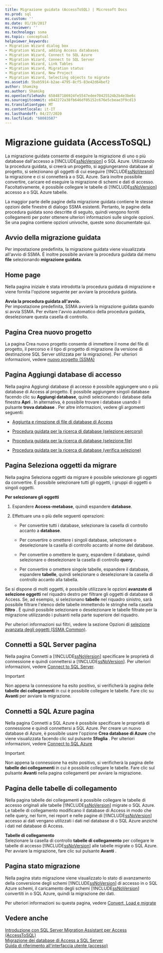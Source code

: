 ```yaml
---
title: Migrazione guidata (AccessToSQL) | Microsoft Docs
ms.prod: sql
ms.custom: ''
ms.date: 01/19/2017
ms.reviewer: ''
ms.technology: ssma
ms.topic: conceptual
helpviewer_keywords:
- Migration Wizard dialog box
- Migration Wizard, adding Access databases
- Migration Wizard, Connect to SQL Azure
- Migration Wizard, Connect to SQL Server
- Migration Wizard, Link Tables
- Migration Wizard, Migration status
- Migration Wizard, New Project
- Migration Wizard, Selecting objects to migrate
ms.assetid: 5bab5914-b2ae-4795-8cf5-83e42d64bef2
author: Shamikg
ms.author: Shamikg
ms.openlocfilehash: 658487186924fe5547edee70425524b2b4e3be6c
ms.sourcegitcommit: e042272a38fb646df05152c676e5cbeae3f9cd13
ms.translationtype: MT
ms.contentlocale: it-IT
ms.lasthandoff: 04/27/2020
ms.locfileid: "68083587"
---
```

# <a name="migration-wizard-accesstosql"></a>Migrazione guidata (AccessToSQL)
La migrazione guidata consente di eseguire la migrazione di uno o più database dall'accesso a [!INCLUDE[ssNoVersion](../../includes/ssnoversion-md.md)] o SQL Azure. Utilizzando la procedura guidata, si creerà un progetto, si aggiungeranno database al progetto, si selezionano gli oggetti di cui eseguire [!INCLUDE[ssNoVersion](../../includes/ssnoversion-md.md)] la migrazione e ci si connetterà a o SQL Azure. Sarà inoltre possibile convertire, caricare ed eseguire la migrazione di schemi e dati di accesso. Facoltativamente, è possibile collegare le tabelle di [!INCLUDE[ssNoVersion](../../includes/ssnoversion-md.md)] accesso a o SQL Azure tabelle.  
  
La maggior parte delle pagine della migrazione guidata contiene le stesse opzioni delle finestre di dialogo SSMA esistenti. Pertanto, le pagine della procedura guidata sono descritte di seguito, quindi vengono forniti collegamenti per poter ottenere ulteriori informazioni sulle singole opzioni. Se una pagina contiene opzioni univoche, queste sono documentate qui.  
  
## <a name="starting-the-migration-wizard"></a>Avvio della migrazione guidata  
Per impostazione predefinita, la migrazione guidata viene visualizzata all'avvio di SSMA. È inoltre possibile avviare la procedura guidata dal menu **file** selezionando **migrazione guidata**.  
  
## <a name="welcome-page"></a>Home page  
Nella pagina iniziale è stata introdotta la procedura guidata di migrazione e viene fornita l'opzione seguente per avviare la procedura guidata.  
  
**Avvia la procedura guidata all'avvio.**  
Per impostazione predefinita, SSMA avvierà la migrazione guidata quando si avvia SSMA. Per evitare l'avvio automatico della procedura guidata, deselezionare questa casella di controllo.  
  
## <a name="create-new-project-page"></a>Pagina Crea nuovo progetto  
La pagina Crea nuovo progetto consente di immettere il nome del file di progetto, il percorso e il tipo di progetto di migrazione (la versione di destinazione SQL Server utilizzata per la migrazione). Per ulteriori informazioni, vedere [nuovo progetto (SSMA)](https://msdn.microsoft.com/ca294f6d-eeb5-42ca-9306-156281a3f0f3)  
  
## <a name="add-access-databases-page"></a>Pagina Aggiungi database di accesso  
Nella pagina Aggiungi database di accesso è possibile aggiungere uno o più database di Access al progetto. È possibile aggiungere singoli database facendo clic su **Aggiungi database**, quindi selezionando i database dalla finestra **Apri** . In alternativa, è possibile trovare i database usando il pulsante **trova database** . Per altre informazioni, vedere gli argomenti seguenti:  
  
-   [Aggiunta e rimozione di file di database di Access](adding-and-removing-access-database-files-accesstosql.md)  
  
-   [Procedura guidata per la ricerca di database (selezione percorsi)](https://msdn.microsoft.com/00b2d32a-998b-47a7-b25c-589b5bd6777a)  
  
-   [Procedura guidata per la ricerca di database (selezione file)](https://msdn.microsoft.com/2f574a34-4bab-40a4-89a8-ad4907ffc3fd)  
  
-   [Procedura guidata per la ricerca di database (verifica selezione)](https://msdn.microsoft.com/62e20e03-50cc-4ac8-8072-524d194d2ec3)  
  
## <a name="select-objects-to-migrate-page"></a>Pagina Seleziona oggetti da migrare  
Nella pagina Seleziona oggetti da migrare è possibile selezionare gli oggetti da convertire. È possibile selezionare tutti gli oggetti, i gruppi di oggetti o singoli oggetti.  
  
**Per selezionare gli oggetti**  
  
1.  Espandere **Access-metabase**, quindi espandere **database**.  
  
2.  Effettuare una o più delle seguenti operazioni:  
  
    -   Per convertire tutti i database, selezionare la casella di controllo accanto a **database**.  
  
    -   Per convertire o omettere i singoli database, selezionare o deselezionare la casella di controllo accanto al nome del database.  
  
    -   Per convertire o omettere le query, espandere il database, quindi selezionare o deselezionare la casella di controllo **query** .  
  
    -   Per convertire o omettere singole tabelle, espandere il database, espandere **tabelle**, quindi selezionare o deselezionare la casella di controllo accanto alla tabella.  
  
Se si dispone di molti oggetti, è possibile utilizzare le opzioni **avanzate di selezione oggetti** nel riquadro destro per filtrare gli oggetti di database di Access. Se, ad esempio, si selezionano **tabelle** nel riquadro sinistro, sarà possibile filtrare l'elenco delle tabelle immettendo le stringhe nella casella **filtro** . È quindi possibile selezionare o deselezionare le tabelle filtrate per la migrazione utilizzando i pulsanti nella parte superiore del riquadro.  
  
Per ulteriori informazioni sui filtri, vedere la sezione Opzioni di [selezione avanzata degli oggetti (SSMA Common)](https://msdn.microsoft.com/f53b0c79-5473-410a-a0dc-d8f544f7a63c).  
  
## <a name="connect-to-sql-server-page"></a>Connetti a SQL Server pagina  
Nella pagina Connetti a [!INCLUDE[ssNoVersion](../../includes/ssnoversion-md.md)] specificare le proprietà di connessione e quindi connettersi a [!INCLUDE[ssNoVersion](../../includes/ssnoversion-md.md)]. Per ulteriori informazioni, vedere [Connect to SQL Server](connect-to-sql-server-accesstosql.md).
  
> [!IMPORTANT]  
> Non appena la connessione ha esito positivo, si verificherà la pagina delle **tabelle dei collegamenti** in cui è possibile collegare le tabelle. Fare clic su **Avanti** per avviare la migrazione.  
  
## <a name="connect-to-sql-azure-page"></a>Connetti a SQL Azure pagina  
Nella pagina Connetti a SQL Azure è possibile specificare le proprietà di connessione e quindi connettersi a SQL Azure. Per creare un nuovo database di Azure, è possibile usare l'opzione **Crea database di Azure** che viene visualizzata facendo clic sul pulsante **Sfoglia** . Per ulteriori informazioni, vedere [Connect to SQL Azure](connect-to-azure-sql-db-accesstosql.md)  
  
> [!IMPORTANT]  
> Non appena la connessione ha esito positivo, si verificherà la pagina delle **tabelle dei collegamenti** in cui è possibile collegare le tabelle. Fare clic sul pulsante **Avanti** nella pagina collegamenti per avviare la migrazione.  
  
## <a name="link-tables-page"></a>Pagina delle tabelle di collegamento  
Nella pagina tabelle dei collegamenti è possibile collegare le tabelle di accesso originali alle tabelle [!INCLUDE[ssNoVersion](../../includes/ssnoversion-md.md)] migrate o SQL Azure. Le tabelle di collegamento modificano il database di Access in modo che nelle query, nei form, nei report e nelle pagine di [!INCLUDE[ssNoVersion](../../includes/ssnoversion-md.md)] accesso ai dati vengano utilizzati i dati nel database di o SQL Azure anziché i dati nel database di Access.  
  
**Tabelle di collegamento**  
Selezionare la casella di controllo **tabelle di collegamento** per collegare le tabelle di accesso [!INCLUDE[ssNoVersion](../../includes/ssnoversion-md.md)] alle tabelle migrate o SQL Azure. Per avviare la migrazione, fare clic sul pulsante **Avanti** .  
  
## <a name="migration-status-page"></a>Pagina stato migrazione  
Nella pagina stato migrazione viene visualizzato lo stato di avanzamento della conversione degli schemi [!INCLUDE[ssNoVersion](../../includes/ssnoversion-md.md)] di accesso in o SQL Azure schemi, il caricamento degli schemi [!INCLUDE[ssNoVersion](../../includes/ssnoversion-md.md)] convertiti in o SQL Azure, quindi la migrazione dei dati.  
  
Per ulteriori informazioni su questa pagina, vedere [Convert, Load e migrate](https://msdn.microsoft.com/4ec83e96-88a5-4b7b-8d5a-f3429d9a936b)  
  
## <a name="see-also"></a>Vedere anche  
[Introduzione con SQL Server Migration Assistant per Access &#40;AccessToSQL&#41;](../../ssma/access/getting-started-with-sql-server-migration-assistant-for-access-accesstosql.md)  
[Migrazione dei database di Access a SQL Server](migrating-access-databases-to-sql-server-azure-sql-db-accesstosql.md)  
[Guida di riferimento all'interfaccia utente (accesso)](https://msdn.microsoft.com/af24c303-4a41-449b-9c86-d6558a97e839)  
  
